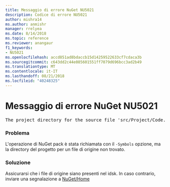 ```yaml
---
title: Messaggio di errore NuGet NU5021
description: Codice di errore NU5021
author: mishra14
ms.author: anmishr
manager: rrelyea
ms.date: 8/14/2018
ms.topic: reference
ms.reviewer: anangaur
f1_keywords:
- NU5021
ms.openlocfilehash: accd851ad8bdaccb15d14259522633cf7cdaca3b
ms.sourcegitcommit: c643dd2c44e085601551ff7079d696bcc3ad2b49
ms.translationtype: MT
ms.contentlocale: it-IT
ms.lasthandoff: 08/21/2018
ms.locfileid: "40248325"
---
```

# <a name="nuget-error-nu5021"></a>Messaggio di errore NuGet NU5021
<pre>The project directory for the source file 'src/Project/Code.cs' could not be found.</pre>

### <a name="issue"></a>Problema

L'operazione di NuGet pack è stata richiamata con il `-Symbols` opzione, ma la directory del progetto per un file di origine non trovato.


### <a name="solution"></a>Soluzione

Assicurarsi che i file di origine siano presenti nel idsk. In caso contrario, inviare una segnalazione a [NuGet/Home](https://github.com/NuGet/Home/issues)

